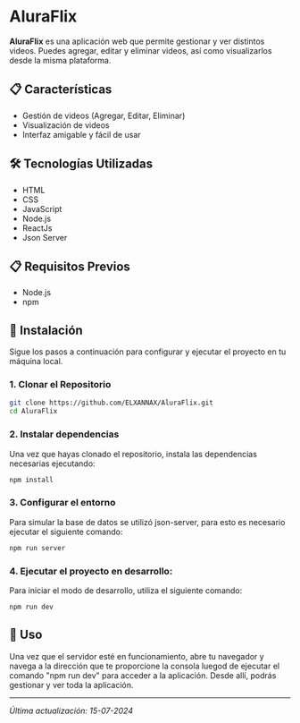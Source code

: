 # AluraFlix

**AluraFlix** es una aplicación web que permite gestionar y ver distintos videos. Puedes agregar, editar y eliminar videos, así como visualizarlos desde la misma plataforma.

## 📋 Características

- Gestión de videos (Agregar, Editar, Eliminar)
- Visualización de videos
- Interfaz amigable y fácil de usar

## 🛠️ Tecnologías Utilizadas

- HTML
- CSS
- JavaScript
- Node.js
- ReactJs
- Json Server

## 📋 Requisitos Previos

- Node.js
- npm

## 🚀 Instalación

Sigue los pasos a continuación para configurar y ejecutar el proyecto en tu máquina local.

### 1. Clonar el Repositorio

```bash
git clone https://github.com/ELXANNAX/AluraFlix.git
cd AluraFlix
```

### 2. Instalar dependencias

 Una vez que hayas clonado el repositorio, instala las dependencias necesarias ejecutando:

```bash
npm install
```

### 3. Configurar el entorno

Para simular la base de datos se utilizó json-server, para esto es necesario ejecutar el siguiente comando:

```bash
npm run server
```

### 4. Ejecutar el proyecto en desarrollo:
Para iniciar el modo de desarrollo, utiliza el siguiente comando:

```bash
npm run dev
```

## 📖 Uso

Una vez que el servidor esté en funcionamiento, abre tu navegador y navega a la dirección que te proporcione la consola luegod de ejecutar el comando "npm run dev" para acceder a la aplicación. Desde allí, podrás gestionar y ver toda la aplicación.


---

*Última actualización: 15-07-2024*